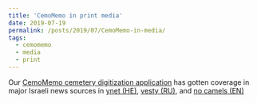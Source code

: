 ```yaml
---
title: 'CemoMemo in print media'
date: 2019-07-19
permalink: /posts/2019/07/CemoMemo-in-media/
tags:
  - cemomemo
  - media
  - print
---
```


Our [CemoMemo cemetery digitization application](https://www.cemomemo.org/) has gotten coverage in major Israeli news sources in [ynet (HE)](https://www.ynet.co.il/articles/0,7340,L-5550458,00.html), [vesty (RU)](https://www.vesty.co.il/articles/0,7340,L-5550840,00.html), and [no camels (EN)](https://nocamels.com/2019/11/wikipedia-graves-israeli-app-cemomemo/)